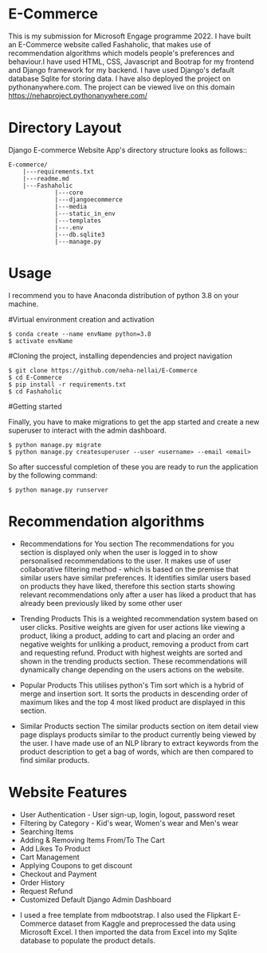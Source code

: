 # E-Commerce

This is my submission for Microsoft Engage programme 2022.  I have built an E-Commerce website called Fashaholic, that makes use of recommendation algorithms which models people's preferences and behaviour.I have used HTML, CSS, Javascript  and Bootrap for my frontend and Django framework for my backend. I have used Django's default database Sqlite for storing data. I have also deployed the project on pythonanywhere.com. The project can be viewed live on this domain https://nehaproject.pythonanywhere.com/

Directory Layout
=================

Django E-commerce Website App's directory structure looks as follows::

    E-commerce/
        |---requirements.txt
        |---readme.md
        |---Fashaholic
                 |---core
                 |---djangoecommerce
                 |---media
                 |---static_in_env
                 |---templates
                 |---.env
                 |---db.sqlite3
                 |---manage.py

Usage
======

I recommend you to have Anaconda distribution of python 3.8 on your machine.

#Virtual environment creation and activation
    
    $ conda create --name envName python=3.8
    $ activate envName

#Cloning the project, installing dependencies and project navigation
    
    $ git clone https://github.com/neha-nellai/E-Commerce
    $ cd E-Commerce
    $ pip install -r requirements.txt
    $ cd Fashaholic

#Getting started

Finally, you have to make migrations to get the app started and create a new superuser to interact with the admin dashboard.

    $ python manage.py migrate
    $ python manage.py createsuperuser --user <username> --email <email>

So after successful completion of these you are ready to run the application by the following command:

    $ python manage.py runserver

Recommendation algorithms
==========================

+ Recommendations for You section
  The recommendations for you section is displayed only when the user is logged in to show personalised recommendations to the user. It makes use of user      collaborative filtering method - which is based on the premise that similar users have similar preferences. It identifies similar users based on products    they have liked, therefore this section starts showing relevant recommendations only after a user has liked a product that has already been previously       liked by some other user

+ Trending Products
  This is a weighted recommendation system based on user clicks. Positive weights are given for user actions like viewing a product, liking a product, adding to     cart and placing an order and negative weights for  unliking a product, removing a product from cart and requesting refund. Product with highest   weights are    sorted and shown in the trending products section. These recommendations will dynamically change depending on the users actions on the     website.

+ Popular Products
  This utilises python's Tim sort which is a hybrid of merge and insertion sort. It sorts the products in descending order of maximum likes and the top 4     most liked product are displayed in this section.

+ Similar Products section
  The similar products section on item detail view page displays products similar to the product currently being viewed by the user. I have made use of an     NLP library to extract keywords from the product description to get a bag of words, which are then compared to find similar products. 


Website Features
=================
+ User Authentication - User sign-up, login, logout, password reset
+ Filtering by Category - Kid's wear, Women's wear and Men's wear
+ Searching Items 
+ Adding & Removing Items From/To The Cart
+ Add Likes To Product
+ Cart Management
+ Applying Coupons to get discount
+ Checkout and Payment 
+ Order History
+ Request Refund
+ Customized Default Django Admin Dashboard

* I used a free template from mdbootstrap. I also used the Flipkart E-Commerce dataset from Kaggle and preprocessed the data using Microsoft Excel. I then imported the data from Excel into my Sqlite database to populate the product details.
